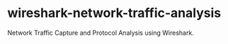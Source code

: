 # wireshark-network-traffic-analysis
Network Traffic Capture and Protocol Analysis using Wireshark.
